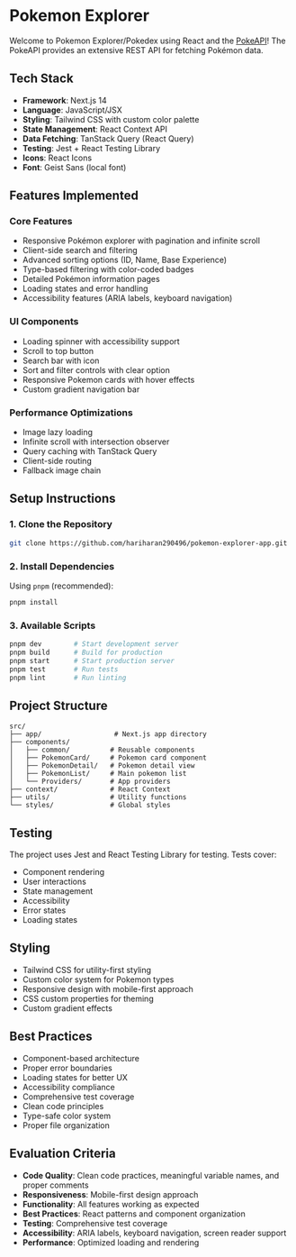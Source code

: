 # Pokemon Explorer

Welcome to Pokemon Explorer/Pokedex using React and the [PokeAPI](https://pokeapi.co/)! The PokeAPI provides an extensive REST API for fetching Pokémon data.

## Tech Stack

- **Framework**: Next.js 14
- **Language**: JavaScript/JSX
- **Styling**: Tailwind CSS with custom color palette
- **State Management**: React Context API
- **Data Fetching**: TanStack Query (React Query)
- **Testing**: Jest + React Testing Library
- **Icons**: React Icons
- **Font**: Geist Sans (local font)

## Features Implemented

### Core Features
- Responsive Pokémon explorer with pagination and infinite scroll
- Client-side search and filtering
- Advanced sorting options (ID, Name, Base Experience)
- Type-based filtering with color-coded badges
- Detailed Pokémon information pages
- Loading states and error handling
- Accessibility features (ARIA labels, keyboard navigation)

### UI Components
- Loading spinner with accessibility support
- Scroll to top button
- Search bar with icon
- Sort and filter controls with clear option
- Responsive Pokemon cards with hover effects
- Custom gradient navigation bar

### Performance Optimizations
- Image lazy loading
- Infinite scroll with intersection observer
- Query caching with TanStack Query
- Client-side routing
- Fallback image chain

## Setup Instructions

### 1. Clone the Repository

```bash
git clone https://github.com/hariharan290496/pokemon-explorer-app.git
```

### 2. Install Dependencies

Using `pnpm` (recommended):

```bash
pnpm install
```

### 3. Available Scripts

```bash
pnpm dev        # Start development server
pnpm build      # Build for production
pnpm start      # Start production server
pnpm test       # Run tests
pnpm lint       # Run linting
```

## Project Structure

```
src/
├── app/                  # Next.js app directory
├── components/          
│   ├── common/          # Reusable components
│   ├── PokemonCard/     # Pokemon card component
│   ├── PokemonDetail/   # Pokemon detail view
│   ├── PokemonList/     # Main pokemon list
│   └── Providers/       # App providers
├── context/             # React Context
├── utils/               # Utility functions
└── styles/              # Global styles
```

## Testing

The project uses Jest and React Testing Library for testing. Tests cover:
- Component rendering
- User interactions
- State management
- Accessibility
- Error states
- Loading states

## Styling

- Tailwind CSS for utility-first styling
- Custom color system for Pokemon types
- Responsive design with mobile-first approach
- CSS custom properties for theming
- Custom gradient effects

## Best Practices

- Component-based architecture
- Proper error boundaries
- Loading states for better UX
- Accessibility compliance
- Comprehensive test coverage
- Clean code principles
- Type-safe color system
- Proper file organization

## Evaluation Criteria

- **Code Quality**: Clean code practices, meaningful variable names, and proper comments
- **Responsiveness**: Mobile-first design approach
- **Functionality**: All features working as expected
- **Best Practices**: React patterns and component organization
- **Testing**: Comprehensive test coverage
- **Accessibility**: ARIA labels, keyboard navigation, screen reader support
- **Performance**: Optimized loading and rendering
